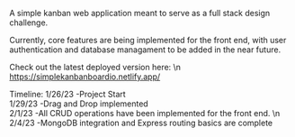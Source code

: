 A simple kanban web application meant to serve as a full stack design challenge.

Currently, core features are being implemented for the front end, with user authentication and database managament to be added in the near future.

Check out the latest deployed version here: \n
https://simplekanbanboardio.netlify.app/

Timeline: 
1/26/23 -Project Start\
1/29/23 -Drag and Drop implemented\
2/1/23 -All CRUD operations have been implemented for the front end. \n
2/4/23 -MongoDB integration and Express routing basics are complete
